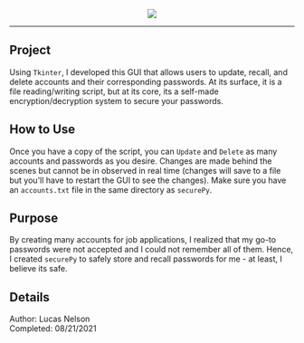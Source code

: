<p align='center'>
  <img src='https://i.imgur.com/lfq8PpL.png'>
</p>

---

## Project
Using `Tkinter`, I developed this GUI that allows users to update, recall, and delete accounts and their corresponding passwords. At its surface, it is a file reading/writing script, but at its core, its a self-made encryption/decryption system to secure your passwords.

## How to Use
Once you have a copy of the script, you can `Update` and `Delete` as many accounts and passwords as you desire. Changes are made behind the scenes but cannot be in observed in real time (changes will save to a file but you'll have to restart the GUI to see the changes). Make sure you have an `accounts.txt` file in the same directory as `securePy`.

## Purpose
By creating many accounts for job applications, I realized that my go-to passwords were not accepted and I could not remember all of them. Hence, I created `securePy` to safely store and recall passwords for me - at least, I believe its safe.

## Details
Author: Lucas Nelson <br>
Completed: 08/21/2021
